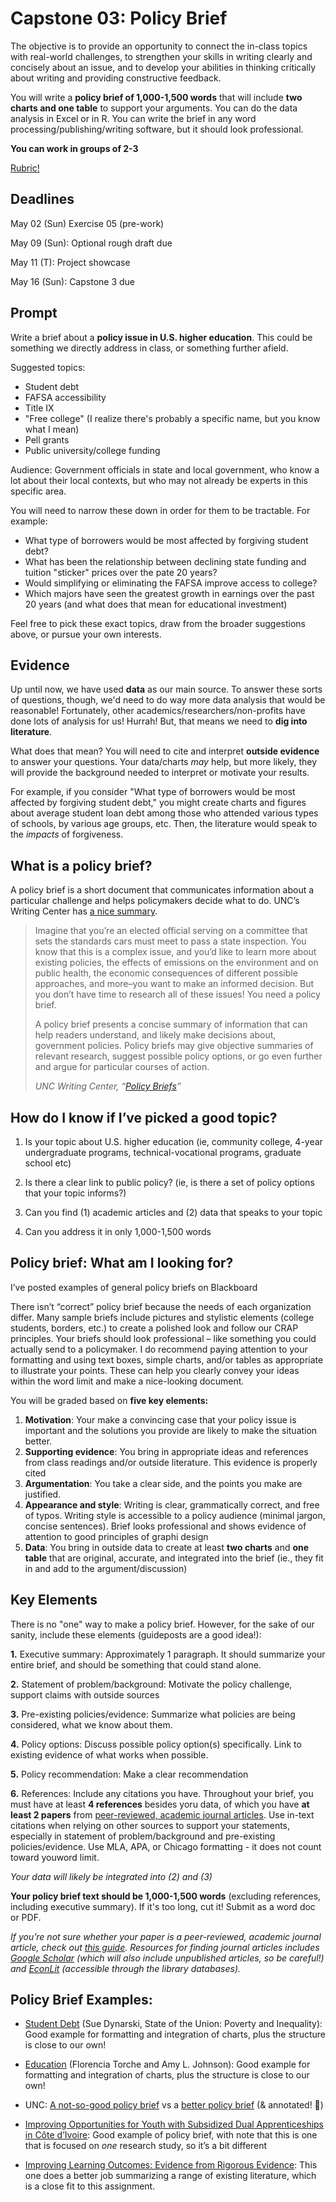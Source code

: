 # Capstone 03: Policy Brief

 

The objective is to provide an opportunity to connect the in-class topics with real-world challenges, to strengthen your skills in writing clearly and concisely about an issue, and to develop your abilities in thinking critically about writing and providing constructive feedback. 

You will write a **policy brief of 1,000-1,500 words** that will include **two charts and one table** to support your arguments. You can do the data analysis in Excel or in R. You can write the brief in any word processing/publishing/writing software, but it should look professional. 

**You can work in groups of 2-3**

[Rubric!](PolicyBrief_Rubric_EC137_S21.pdf)

## Deadlines

May 02 (Sun) Exercise 05 (pre-work)

May 09 (Sun): Optional rough draft due 

May 11 (T): Project showcase

May 16 (Sun): Capstone 3 due

## Prompt 



Write a brief about a **policy issue in U.S. higher education**. This could be something we directly address in class, or something further afield.

Suggested topics: 

- Student debt
- FAFSA accessibility
- Title IX
- "Free college" (I realize there's probably a specific name, but you know what I mean)
- Pell grants
- Public university/college funding

Audience: Government officials in state and local government, who know a lot about their local contexts, but who may not already be experts in this specific area. 



You will need to narrow these down in order for them to be tractable. For example: 

- What type of borrowers would be most affected by forgiving student debt? 
- What has been the relationship between declining state funding and tuition "sticker" prices over the pate 20 years? 
- Would simplifying or eliminating the FAFSA improve access to college? 
- Which majors have seen the greatest growth in earnings over the past 20 years (and what does that mean for educational investment)

Feel free to pick these exact topics, draw from the broader suggestions above, or pursue your own interests.

## Evidence 

Up until now, we have used **data** as our main source. To answer these sorts of questions, though, we'd need to do way more data analysis that would be reasonable! Fortunately, other academics/researchers/non-profits have done lots of analysis for us! Hurrah! But, that means we need to **dig into literature**. 

What does that mean? You will need to cite and interpret **outside evidence** to answer your questions. Your data/charts *may* help, but more likely, they will provide the background needed to interpret or motivate your results. 

For example, if you consider "What type of borrowers would be most affected by forgiving student debt," you might create charts and figures about average student loan debt among those who attended various types of schools, by various age groups, etc. Then, the literature would speak to the *impacts* of forgiveness.



## **What is a policy brief?** 

A policy brief is a short document that communicates information about a particular challenge and helps policymakers decide what to do. UNC’s Writing Center has [a nice summary](https://writingcenter.unc.edu/tips-and-tools/policy-briefs/). 

>  Imagine that you’re an elected official serving on a committee that sets the standards cars must meet to pass a state inspection. You know that this is a complex issue, and you’d like to learn more about existing policies, the effects of emissions on the environment and on public health, the economic consequences of different possible approaches, and more–you want to make an informed decision. But you don’t have time to research all of these issues! You need a policy brief.
>
> A policy brief presents a concise summary of information that can help readers understand, and likely make decisions about, government policies. Policy briefs may give objective summaries of relevant research, suggest possible policy options, or go even further and argue for particular courses of action.
>
> *UNC Writing Center, “*[*Policy Briefs*](https://writingcenter.unc.edu/tips-and-tools/policy-briefs/)*”* 

 

## **How do I know if I’ve picked a good topic?** 

1.  Is your topic about U.S. higher education (ie, community college, 4-year undergraduate programs, technical-vocational programs, graduate school etc)

2. Is there a clear link to public policy? (ie, is there a set of policy options that your topic informs?)
3. Can you find (1) academic articles and (2) data that speaks to your topic
4. Can you address it in only 1,000-1,500 words

 

## **Policy brief: What am I looking for?** 

I’ve posted examples of general policy briefs on Blackboard

There isn’t “correct” policy brief because the needs of each organization differ. Many sample briefs include pictures and stylistic elements (college students, borders, etc.) to create a polished look and follow our CRAP principles. Your briefs should look professional – like something you could actually send to a policymaker. I do recommend paying attention to your formatting and using text boxes, simple charts, and/or tables as appropriate to illustrate your points. These can help you clearly convey your ideas within the word limit and make a nice-looking document. 

You will be graded based on **five key elements:** 

1. **Motivation**: Your make a convincing case that your policy issue is important and the solutions you provide are likely to make the situation better. 
2. **Supporting evidence**: You bring in appropriate ideas and references from class readings and/or outside literature. This evidence is properly cited
3. **Argumentation**: You take a clear side, and the points you make are justified. 
4. **Appearance and style**: Writing is clear, grammatically correct, and free of typos. Writing style is accessible to a policy audience (minimal jargon, concise sentences). Brief looks professional and shows evidence of attention to good principles of graphi design
5. **Data**: You bring in outside data to create at least **two charts** and **one table** that are original, accurate, and integrated into the brief (ie., they fit in and add to the argument/discussion)

 

## **Key Elements**

There is no "one" way to make a policy brief. However, for the sake of our sanity, include these elements (guideposts are a good idea!):

**1.**   Executive summary: Approximately 1 paragraph. It should summarize your entire brief, and should be something that could stand alone.

**2.**   Statement of problem/background: Motivate the policy challenge, support claims with outside sources 

**3.**   Pre-existing policies/evidence: Summarize what policies are being considered, what we know about them.

**4.**   Policy options: Discuss possible policy option(s) specifically. Link to existing evidence of what works when possible. 

**5.**   Policy recommendation: Make a clear recommendation 

**6.**   References: Include any citations you have. Throughout your brief, you must have at least **4 references** besides yoru data, of which you have **at least 2 papers** from <u>peer-reviewed, academic journal articles</u>. Use in-text citations when relying on other sources to support your statements, especially in statement of problem/background and pre-existing policies/evidence. Use MLA, APA, or Chicago formatting - it does not count toward youword limit.

*Your data  will likely be integrated into (2) and (3)*

**Your policy brief text should be 1,000-1,500 words** (excluding references, including executive summary). If it's too long, cut it! Submit as a word doc or PDF.

 *If you’re not sure whether your paper is a peer-reviewed, academic journal article, check out* [*this guide*](https://guides.lib.jjay.cuny.edu/c.php?g=288333&p=1922599)*. Resources for finding journal articles includes* [*Google Scholar*](https://scholar.google.com/) *(which will also include unpublished articles, so be careful!) and* [*EconLit*](http://library.uvm.edu/research/research_databases#LETTER_E) *(accessible through the library databases).* 



 

## **Policy Brief Examples:** 



- [Student Debt](https://inequality.stanford.edu/sites/default/files/Pathways_SOTU_2019_StudentDebt.pdf) (Sue Dynarski, State of the Union: Poverty and Inequality): Good example for formatting and integration of charts, plus the structure is close to our own!

- [Education](https://inequality.stanford.edu/sites/default/files/Pathways_SOTU_2019_Education.pdf) (Florencia Torche and Amy L. Johnson): Good example for formatting and integration of charts, plus the structure is close to our own!
- UNC: [A not-so-good policy brief](https://writingcenter.unc.edu/files/2019/10/policy-brief-not-good.pdf) vs a [better policy brief](https://writingcenter.unc.edu/files/2019/10/policy-brief-better.pdf)  (& annotated! :notebook:)

- [Improving Opportunities for Youth with Subsidized Dual Apprenticeships in Côte d’Ivoire](https://www.poverty-action.org/sites/default/files/publications/CDI-Apprenticeship-Policy-Brief_English.pdf): Good example of policy brief, with note that this is one that is focused on *one* research study, so it’s a bit different 

- [Improving Learning Outcomes: Evidence from Rigorous Evidence](https://www.poverty-action.org/sites/default/files/publications/Improving-Learning-Outcomes-December-2019.pdf): This one does a better job summarizing a range of existing literature, which is a close fit to this assignment. 
